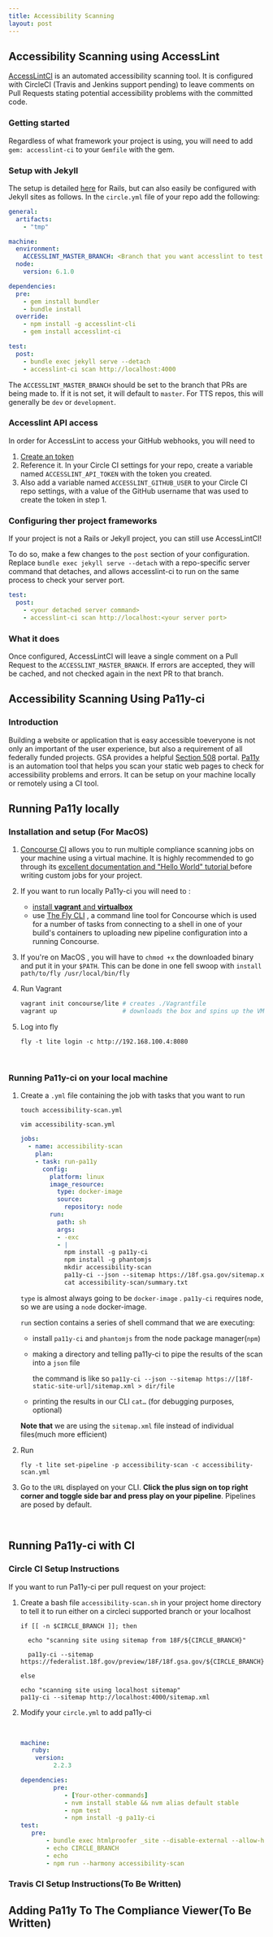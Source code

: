```yaml
---
title: Accessibility Scanning
layout: post
---
```


## Accessibility Scanning using AccessLint

[AccessLintCI](https://github.com/accesslint/accesslint-ci) is an automated accessibility scanning tool. It is configured with CircleCI (Travis and Jenkins support pending) to leave comments on Pull Requests stating potential accessibility problems with the committed code.

### Getting started

Regardless of what framework your project is using, you will need to add `gem: accesslint-ci` to your `Gemfile` with the  gem.

### Setup with Jekyll

The setup is detailed [here](https://github.com/accesslint/accesslint-ci#installation) for Rails, but can also easily be configured with Jekyll sites as follows. In the `circle.yml` file of your repo add the following:

```yml
general:
  artifacts:
    - "tmp"

machine:
  environment:
    ACCESSLINT_MASTER_BRANCH: <Branch that you want accesslint to test against>
  node:
    version: 6.1.0

dependencies:
  pre:
    - gem install bundler
    - bundle install
  override:
    - npm install -g accesslint-cli
    - gem install accesslint-ci

test:
  post:
    - bundle exec jekyll serve --detach
    - accesslint-ci scan http://localhost:4000
```

The `ACCESSLINT_MASTER_BRANCH` should be set to the branch that PRs are being made to. If it is not set, it will default to `master`. For TTS repos, this will generally be `dev` or `development`.

### Accesslint API access

In order for AccessLint to access your GitHub webhooks, you will need to

1. [Create an token](https://accesslint.com/)
1. Reference it. In your Circle CI settings for your repo, create a variable named `ACCESSLINT_API_TOKEN` with the token you created.
1. Also add a variable named `ACCESSLINT_GITHUB_USER` to your Circle CI repo settings, with a value of the GitHub username that was used to create the token in step 1.

### Configuring ther project frameworks

If your project is not a Rails or Jekyll project, you can still use AccessLintCI!

To do so, make a few changes to the `post` section of your configuration. Replace `bundle exec jekyll serve --detach` with a repo-specific server command that detaches, and allows accesslint-ci to run on the same process to check your server port.

```yml
test:
  post:
    - <your detached server command>
    - accesslint-ci scan http://localhost:<your server port>
```

### What it does

Once configured, AccessLintCI will leave a single comment on a Pull Request to the `ACCESSLINT_MASTER_BRANCH`. If errors are accepted, they will be cached, and not checked again in the next PR to that branch.

## Accessibility Scanning Using Pa11y-ci

### Introduction

Building a website or application that is easy accessible toeveryone is  not only an important of the user experience, but also a requirement of all federally funded projects. GSA provides a helpful [Section 508](https://section508.gov)  portal. [Pa11y](https://github.com/pa11y/pa11y) is an automation tool that helps you scan your static web pages to check for accessibility problems and errors. It can be setup on your machine locally or remotely using a CI tool.

## Running Pa11y locally

### Installation and setup (For MacOS)

1. [Concourse CI](https://concourse.ci/index.html) allows you to run multiple compliance scanning jobs  on your machine using a virtual machine. It is highly recommended to go through its [excellent documentation and "Hello World" tutorial ](https://concourse.ci/hello-world.html) before writing custom jobs for your project.

2. If you want to run locally Pa11y-ci you will need to :

   * [install **vagrant** and **virtualbox** ](http://sourabhbajaj.com/mac-setup/Vagrant/README.html)
   * use [The Fly CLI](https://concourse.ci/fly-cli.html) , a command line tool for Concourse which is  used for a number of tasks from connecting to a shell in one of your build's containers to uploading new pipeline configuration into a running Concourse.

3. If you're on MacOS , you will have to `chmod +x` the downloaded binary and put it in your `$PATH`. This can be done in one fell swoop with `install path/to/fly /usr/local/bin/fly`

4. Run Vagrant

   ```sh
   vagrant init concourse/lite # creates ./Vagrantfile
   vagrant up                  # downloads the box and spins up the VM
   ```

5. Log into fly

   `fly -t lite login -c http://192.168.100.4:8080`

   ​

### Running Pa11y-ci on your local machine

 1. Create a `.yml` file containing the job with tasks that you want to run

     `touch accessibility-scan.yml`

     `vim accessibility-scan.yml`
      ```yml
      jobs:
        - name: accessibility-scan
          plan:
          - task: run-pa11y
            config:
              platform: linux
              image_resource:
                type: docker-image
                source:
                  repository: node
              run:
                path: sh
                args:
                - -exc
                - |
                  npm install -g pa11y-ci
                  npm install -g phantomjs
                  mkdir accessibility-scan
                  pa11y-ci --json --sitemap https://18f.gsa.gov/sitemap.xml > accessibility-scan/summary.txt
                  cat accessibility-scan/summary.txt
      ```

      `type` is almost always going to be `docker-image` . `pa11y-ci` requires node, so we are using a `node` docker-image.

      `run` section contains a series of shell command that we are executing:

      * install `pa11y-ci`  and `phantomjs` from the node package manager(`npm`)

      * making a directory and telling pa11y-ci to pipe the results of the scan into a `json` file

        the command is like so `pa11y-ci --json --sitemap https://[18f-static-site-url]/sitemap.xml > dir/file`

      * printing the results in our CLI `cat…` (for debugging purposes, optional)

      **Note that** we are using the `sitemap.xml`  file instead of individual files(much more efficient)


 2.  Run

      ```shell
      fly -t lite set-pipeline -p accessibility-scan -c accessibility-scan.yml
      ```

 3. Go to the `URL` displayed on your CLI. **Click the plus sign on top right corner and toggle side bar and press play on         your pipeline**. Pipelines are posed by default.

   ​

## Running Pa11y-ci  with CI

### Circle CI Setup Instructions

If you want to run Pa11y-ci per pull request on your project:

1. Create a bash file  `accessibility-scan.sh` in your project home directory  to tell it to run either on a circleci supported branch or your localhost

   ```shell
   if [[ -n $CIRCLE_BRANCH ]]; then

     echo "scanning site using sitemap from 18F/${CIRCLE_BRANCH}"

     pa11y-ci --sitemap https://federalist.18f.gov/preview/18F/18f.gsa.gov/${CIRCLE_BRANCH}/sitemap.xml

   else

   echo "scanning site using localhost sitemap"
   pa11y-ci --sitemap http://localhost:4000/sitemap.xml
   ```

2. Modify your `circle.yml` to add pa11y-ci

   ​

   ```yaml
   machine:
      ruby:
       version:
            2.2.3

   dependencies:
            pre:
               - [Your-other-commands]
               - nvm install stable && nvm alias default stable
               - npm test
               - npm install -g pa11y-ci
   test:
      pre:
          - bundle exec htmlproofer _site --disable-external --allow-hash-href --empty-alt-ignore --url-ignore 18f@gsa.gov
          - echo CIRCLE_BRANCH
          - echo
          - npm run --harmony accessibility-scan
   ```

### Travis CI Setup Instructions(To Be Written)

## Adding Pa11y To The Compliance Viewer(To Be Written)
